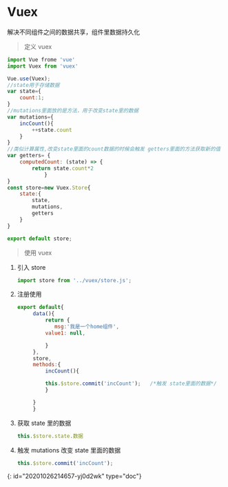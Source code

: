# Vuex

解决不同组件之间的数据共享，组件里数据持久化

> 定义 vuex

```javascript
import Vue frome 'vue'
import Vuex from 'vuex'

Vue.use(Vuex);
//state用于存储数据
var state={
	count:1;
}
//mutations里面放的是方法，用于改变state里的数据
var mutations={
	incCount(){
		++state.count
	}
}
//类似计算属性,改变state里面的count数据的时候会触发 getters里面的方法获取新的值
var getters= {
	computedCount: (state) => {
		return state.count*2
		    }
}
const store=new Vuex.Store{
	state:{
		state,
		mutations,
		getters
	}
}

export default store;
```

> 使用 vuex

1. 引入 store

   ```javascript
   import store from '../vuex/store.js';
   ```
2. 注册使用

   ```javascript
   export default{
   		data(){
   		    return {   
   		       msg:'我是一个home组件',
   			value1: null,

   		    }
   		},
   		store,
   		methods:{
   		    incCount(){

   			this.$store.commit('incCount');   /*触发 state里面的数据*/
   		    }

   		}
   	    }
   ```
3. 获取 state 里的数据

   ```javascript
   this.$store.state.数据
   ```
4. 触发 mutations 改变 state 里面的数据

   ```javascript
   this.$store.commit('incCount');
   ```
{: id="20201026214657-yj0d2wk" type="doc"}
